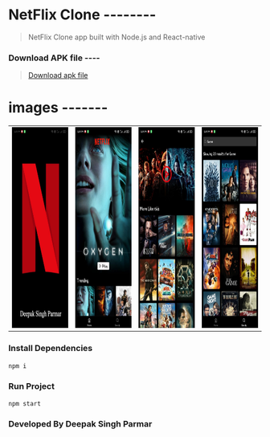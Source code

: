 # NetFlix Clone --------

> NetFlix Clone app built with Node.js and React-native


### Download APK file ----
> <a href="https://exp-shell-app-assets.s3.us-west-1.amazonaws.com/android/%40deepaksinghparmar/Netflix-7800f632f1df4b59b2e570c049e5b816-signed.apk" > Download apk file<a/>


# images -------

<table>
  <tr>
    <td><img src="https://github.com/DeepakSinghParmar/Netflix-Clone/blob/master/screenshot/1.jpeg?raw=true" width=270 height=400></td>
 <td><img src="https://github.com/DeepakSinghParmar/Netflix-Clone/blob/master/screenshot/2.jpeg?raw=true" width=270 height=400></td>
<td><img src="https://github.com/DeepakSinghParmar/Netflix-Clone/blob/master/screenshot/3.jpeg?raw=true" width=270 height=400></td>
<td><img src="https://github.com/DeepakSinghParmar/Netflix-Clone/blob/master/screenshot/4.jpeg?raw=true" width=270 height=400></td>
  </tr>
 </table>

### Install Dependencies

```
npm i
```

### Run Project

```
npm start
```



### Developed By Deepak Singh Parmar
